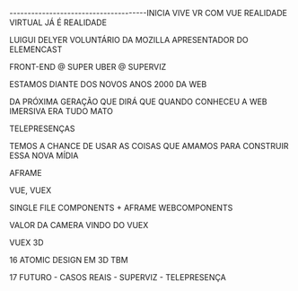 --------------------------------------INICIA VIVE
VR COM VUE
  REALIDADE VIRTUAL JÁ É REALIDADE

LUIGUI DELYER
  VOLUNTÁRIO DA MOZILLA
  APRESENTADOR DO ELEMENCAST

FRONT-END
  @ SUPER UBER
  @ SUPERVIZ

ESTAMOS DIANTE DOS NOVOS ANOS 2000 DA WEB

DA PRÓXIMA GERAÇÃO QUE DIRÁ QUE QUANDO CONHECEU
A WEB IMERSIVA ERA TUDO MATO

TELEPRESENÇAS

TEMOS A CHANCE DE USAR AS COISAS QUE
AMAMOS PARA CONSTRUIR ESSA NOVA MÍDIA

AFRAME

VUE, VUEX

SINGLE FILE COMPONENTS + AFRAME WEBCOMPONENTS

VALOR DA CAMERA VINDO DO VUEX

VUEX 3D

16
ATOMIC DESIGN EM 3D TBM

17
FUTURO - CASOS REAIS - SUPERVIZ - TELEPRESENÇA
